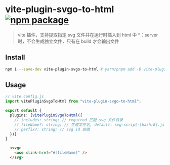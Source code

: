 # vite-plugin-svgo-to-html <a href="https://www.npmjs.com/package/vite-plugin-svgo-to-html"><img src="https://img.shields.io/npm/v/vite-plugin-svgo-to-html" alt="npm package"></a>

> vite 插件，支持提取指定 svg 文件并在运行时插入到 html 中
> *：server 时，不会生成独立文件，只有在 build 才会输出文件

## Install

```sh
npm i --save-dev vite-plugin-svgo-to-html # yarn/pnpm add -D vite-plugin-svgo-to-html
```

## Usage

```typescript
// vite.config.js
import vitePluginSvgoToHtml from "vite-plugin-svgo-to-html";

export default {
  plugins: [vitePluginSvgoToHtml({
    // includes: string; // required 匹配 svg 文件目录
    // fileName?: string; // 生成文件名, default: svg-script-[hash:8].js
    // perfix?: string; // svg id 前缀
  })]
}
```

```html
  <svg>
    <use xlink-href="#[fileName]" />
  </svg>
```

